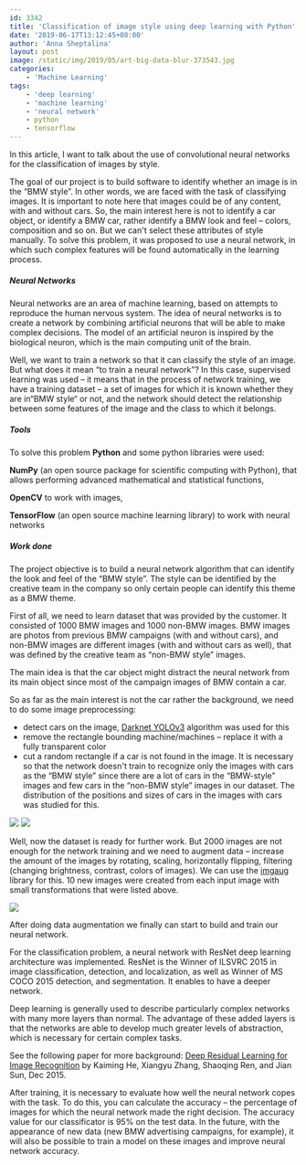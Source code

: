 ```yaml
---
id: 3342
title: 'Classification of image style using deep learning with Python'
date: '2019-06-17T13:12:45+08:00'
author: 'Anna Sheptalina'
layout: post
image: /static/img/2019/05/art-big-data-blur-373543.jpg
categories:
    - 'Machine Learning'
tags:
    - 'deep learning'
    - 'machine learning'
    - 'neural network'
    - python
    - tensorflow
---
```


In this article, I want to talk about the use of convolutional neural networks for the classification of images by style.

The goal of our project is to build software to identify whether an image is in the “BMW style”. In other words, we are faced with the task of classifying images. It is important to note here that images could be of any content, with and without cars. So, the main interest here is not to identify a car object, or identify a BMW car, rather identify a BMW look and feel – colors, composition and so on. But we can't select these attributes of style manually. To solve this problem, it was proposed to use a neural network, in which such complex features will be found automatically in the learning process.

##### Neural Networks

Neural networks are an area of machine learning, based on attempts to reproduce the human nervous system. The idea of neural networks is to create a network by combining artificial neurons that will be able to make complex decisions. The model of an artificial neuron is inspired by the biological neuron, which is the main computing unit of the brain. 

Well, we want to train a network so that it can classify the style of an image. But what does it mean “to train a neural network”? In this case, supervised learning was used – it means that in the process of network training, we have a training dataset – a set of images for which it is known whether they are in“BMW style“ or not, and the network should detect the relationship between some features of the image and the class to which it belongs.

##### Tools

To solve this problem **Python** and some python libraries were used:

**NumPy** (an open source package for scientific computing with Python), that allows performing advanced mathematical and statistical functions,

**OpenCV** to work with images,

**TensorFlow** (an open source machine learning library) to work with neural networks

##### Work done

The project objective is to build a neural network algorithm that can identify the look and feel of the “BMW style”. The style can be identified by the creative team in the company so only certain people can identify this theme as a BMW theme.

First of all, we need to learn dataset that was provided by the customer. It consisted of 1000 BMW images and 1000 non-BMW images. BMW images are photos from previous BMW campaigns (with and without cars), and non-BMW images are different images (with and without cars as well), that was defined by the creative team as “non-BMW style” images.

The main idea is that the car object might distract the neural network from its main object since most of the campaign images of BMW contain a car. 

So as far as the main interest is not the car rather the background, we need to do some image preprocessing:

- detect cars on the image, [Darknet YOLOv3](https://pjreddie.com/darknet/yolo/) algorithm was used for this
- remove the rectangle bounding machine/machines – replace it with a fully transparent color
- cut a random rectangle if a car is not found in the image. It is necessary so that the network doesn't train to recognize only the images with cars as the “BMW style” since there are a lot of cars in the “BMW-style” images and few cars in the “non-BMW style” images in our dataset. The distribution of the positions and sizes of cars in the images with cars was studied for this.

[![](https://issart.com/blog/wp-content/uploads/2019/05/bmw_removed-276x300.jpg)](https://issart.com/blog/wp-content/uploads/2019/05/bmw_removed.jpg) [![](https://issart.com/blog/wp-content/uploads/2019/05/sea_removed-276x300.jpg)](https://issart.com/blog/wp-content/uploads/2019/05/sea_removed.jpg)

Well, now the dataset is ready for further work. But 2000 images are not enough for the network training and we need to augment data – increase the amount of the images by rotating, scaling, horizontally flipping, filtering (changing brightness, contrast, colors of images). We can use the [imgaug](https://github.com/aleju/imgaug) library for this. 10 new images were created from each input image with small transformations that were listed above.

[![](https://issart.com/blog/wp-content/uploads/2019/05/bmw_aug-300x300.jpg)](https://issart.com/blog/wp-content/uploads/2019/05/bmw_aug.jpg)

After doing data augmentation we finally can start to build and train our neural network.

For the classification problem, a neural network with ResNet deep learning architecture was implemented. ResNet is the Winner of ILSVRC 2015 in image classification, detection, and localization, as well as Winner of MS COCO 2015 detection, and segmentation. It enables to have a deeper network. 

Deep learning is generally used to describe particularly complex networks with many more layers than normal. The advantage of these added layers is that the networks are able to develop much greater levels of abstraction, which is necessary for certain complex tasks.

See the following paper for more background: [Deep Residual Learning for Image Recognition](https://arxiv.org/pdf/1512.03385.pdf) by Kaiming He, Xiangyu Zhang, Shaoqing Ren, and Jian Sun, Dec 2015.

After training, it is necessary to evaluate how well the neural network copes with the task. To do this, you can calculate the accuracy – the percentage of images for which the neural network made the right decision. The accuracy value for our classificator is 95% on the test data. In the future, with the appearance of new data (new BMW advertising campaigns, for example), it will also be possible to train a model on these images and improve neural network accuracy.